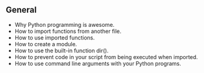##  General

- Why Python programming is awesome.
- How to import functions from another file.
- How to use imported functions.
- How to create a module.
- How to use the built-in function dir().
- How to prevent code in your script from being executed when imported.
- How to use command line arguments with your Python programs.
